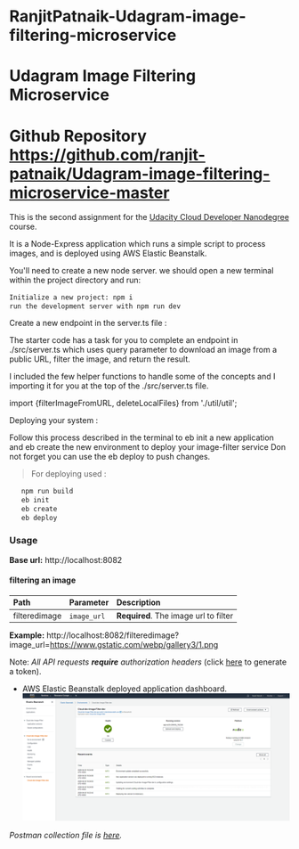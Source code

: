 # RanjitPatnaik-Udagram-image-filtering-microservice

# Udagram Image Filtering Microservice

# Github Repository https://github.com/ranjit-patnaik/Udagram-image-filtering-microservice-master

This is the second assignment for the [Udacity Cloud Developer Nanodegree](https://www.udacity.com/course/cloud-developer-nanodegree--nd9990) course.

It is a Node-Express application which runs a simple script to process images, and is deployed using AWS Elastic Beanstalk.

 You'll need to create a new node server. we should open a new terminal within the project directory and run:

    Initialize a new project: npm i
    run the development server with npm run dev

Create a new endpoint in the server.ts file :

The starter code has a task for you to complete an endpoint in ./src/server.ts which uses query parameter to download an image from a public URL, filter the image, and return the result.

I included the few helper functions to handle some of the concepts and I importing it for you at the top of the ./src/server.ts file.

import {filterImageFromURL, deleteLocalFiles} from './util/util';

Deploying your system :

Follow this process described in the terminal to eb init a new application and eb create the new environment to deploy your image-filter service Don not forget you can use the eb deploy to push changes.


> For deploying used :

```terminal
   npm run build
   eb init
   eb create
   eb deploy
```

### Usage
**Base url:** http://localhost:8082
#### filtering an image
| Path | Parameter | Description |
| :--- | :--- | :--- |
| filteredimage | `image_url` | **Required**. The image url to filter |

**Example:** http://localhost:8082/filteredimage?image_url=https://www.gstatic.com/webp/gallery3/1.png

Note: _All API requests __require__ authorization headers_ (click [here](http://localhost:8082/token) to generate a token).

- AWS Elastic Beanstalk deployed application dashboard.
  ![depcruise generated graph](https://github.com/RanjitPatnaik/Udagram-image-filtering-microservice-master/blob/master/deployment_screenshots/Elastic%20Beanstalk.png)

*Postman collection file is [here](https://github.com/RanjitPatnaik/Udagram-image-filtering-microservice-master/blob/master/cloud-cdnd-c2-final.postman_collection.json).*
